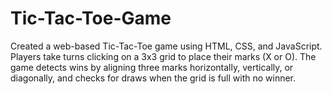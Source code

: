 # Tic-Tac-Toe-Game
Created a web-based Tic-Tac-Toe game using HTML, CSS, and JavaScript. Players take turns clicking on a 3x3 grid to place their marks (X or O). The game detects wins by aligning three marks horizontally, vertically, or diagonally, and checks for draws when the grid is full with no winner.
